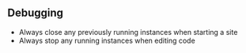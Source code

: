## Debugging
- Always close any previously running instances when starting a site
- Always stop any running instances when editing code
